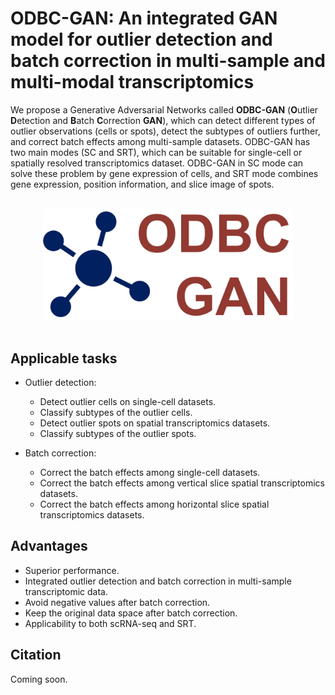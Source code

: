 # ODBC-GAN: An integrated GAN model for outlier detection and batch correction in multi-sample and multi-modal transcriptomics
We propose a Generative Adversarial Networks called **ODBC-GAN** (**O**utlier **D**etection and **B**atch **C**orrection
**GAN**), which can detect different types of outlier observations (cells or spots), detect the subtypes of outliers further,
and correct batch effects among multi-sample datasets. ODBC-GAN has two main modes (SC and SRT), which can be suitable for
single-cell or spatially resolved transcriptomics dataset. ODBC-GAN in SC mode can solve these problem by gene expression
of cells, and SRT mode combines gene expression, position information, and slice image of spots.

<br/>
<div align=center>
<img src="https://github.com/Catchxu/ODBC-GAN/blob/master/figures/logo.png" width="400px">
</div>
<br/>

## Applicable tasks
- Outlier detection:
  - Detect outlier cells on single-cell datasets.
  - Classify subtypes of the outlier cells.
  - Detect outlier spots on spatial transcriptomics datasets.
  - Classify subtypes of the outlier spots.

- Batch correction:
  - Correct the batch effects among single-cell datasets.
  - Correct the batch effects among vertical slice spatial transcriptomics datasets.
  - Correct the batch effects among horizontal slice spatial transcriptomics datasets.

## Advantages
- Superior performance.
- Integrated outlier detection and batch correction in multi-sample transcriptomic data.
- Avoid negative values after batch correction.
- Keep the original data space after batch correction.
- Applicability to both scRNA-seq and SRT.

## Citation
Coming soon.
